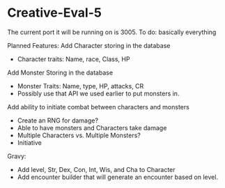 # Creative-Eval-5
The current port it will be running on is 3005.
To do:
basically everything

Planned Features:
Add Character storing in the database
 - Character traits: Name, race, Class, HP
 
Add Monster Storing in the database 
 - Monster Traits: Name, type, HP, attacks, CR
 - Possibly use that API we used earlier to put monsters in.

Add ability to initiate combat between characters and monsters
 - Create an RNG for damage?
 - Able to have monsters and Characters take damage
 - Multiple Characters vs. Multiple Monsters?
 - Initiative

Gravy:
 - Add level, Str, Dex, Con, Int, Wis, and Cha to Character
 - Add encounter builder that will generate an encounter based on level.
